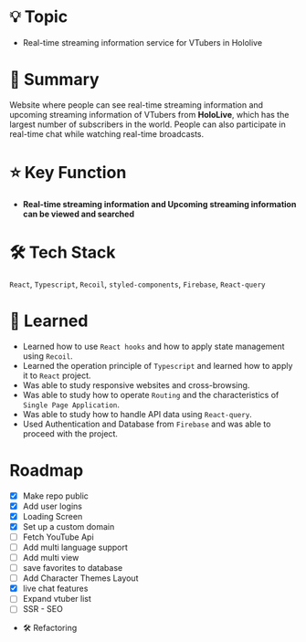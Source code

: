 # 💡 Topic

- Real-time streaming information service for VTubers in Hololive

# 📝 Summary

Website where people can see real-time streaming information and upcoming streaming information of VTubers from **HoloLive**, which has the largest number of subscribers in the world. People can also participate in real-time chat while watching real-time broadcasts.

# ⭐️ Key Function

- **Real-time streaming information and Upcoming streaming information can be viewed and searched**

# 🛠 Tech Stack

`React`, `Typescript`, `Recoil`, `styled-components`, `Firebase`, `React-query`

# 🤔 Learned

- Learned how to use `React hooks` and how to apply state management using `Recoil`.
- Learned the operation principle of `Typescript` and learned how to apply it to `React` project.
- Was able to study responsive websites and cross-browsing.
- Was able to study how to operate `Routing` and the characteristics of `Single Page Application`.
- Was able to study how to handle API data using `React-query`.
- Used Authentication and Database from `Firebase` and was able to proceed with the project.

# Roadmap

- [x] Make repo public
- [x] Add user logins
- [x] Loading Screen
- [x] Set up a custom domain
- [ ] Fetch YouTube Api
- [ ] Add multi language support
- [ ] Add multi view
- [ ] save favorites to database
- [ ] Add Character Themes Layout
- [x] live chat features
- [ ] Expand vtuber list
- [ ] SSR - SEO

* 🛠 Refactoring
